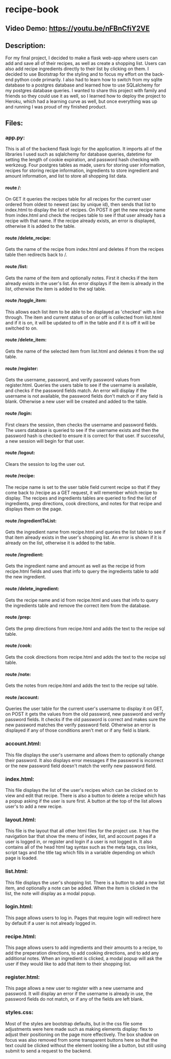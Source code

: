 # recipe-book
## Video Demo:  <https://youtu.be/nFBnCfiY2VE>
## Description:
For my final project, I decided to make a flask web-app where users can add and save all of their recipes, as well as create a shopping list. Users can also add recipe ingredients directly to their list by clicking on them. I decided to use Bootstrap for the styling and to focus my effort on the back-end python code primarily. I also had to learn how to switch from my sqlite database to a postgres database and learned how to use SQLalchemy for my postgres database queries. I wanted to share this project with family and friends so they could use it as well, so I learned how to deploy the project to Heroku, which had a learning curve as well, but once everything was up and running I was proud of my finished product.
## Files:
### app.py:
This is all of the backend flask logic for the application. It imports all of the libraries I used such as sqlalchemy for database queries, datetime for setting the length of cookie expiration, and password hash checking with werkzeug. Four postgres tables as made, users for storing user information, recipes for storing recipe information, ingredients to store ingredient and amount information, and list to store all shopping list data. 
#### route /:
On GET it queries the recipes table for all recipes for the current user ordered from oldest to newest (asc by unique id), then sends that list to index.html to display the list of recipes.
On POST it get the new recipe name from index.html and check the recipes table to see if that user already has a recipe with that name. If the recipe already exists, an error is displayed, otherwise it is added to the table.
#### route /delete_recipe:
Gets the name of the recipe from index.html and deletes if from the recipes table then redirects back to /.
#### route /list:
Gets the name of the item and optionally notes. First it checks if the item already exists in the user's list. An error displays if the item is already in the list, otherwise the item is added to the sql table.
#### route /toggle_item:
This allows each list item to be able to be displayed as 'checked' with a line through. The item and current status of on or off is collected from list.html and if it is on, it will be updated to off in the table and if it is off it will be switched to on.
#### route /delete_item:
Gets the name of the selected item from list.html and deletes it from the sql table.
#### route /register:
Gets the username, password, and verify password values from register.html. Queries the users table to see if the username is available, and checks if the password fields match. An error will display if the username is not available, the password fields don't match or if any field is blank. Otherwise a new user will be created and added to the table.
#### route /login:
First clears the session, then checks the username and password fields. The users database is queried to see if the username exists and then the password hash is checked to ensure it is correct for that user. If successful, a new session will begin for that user.
#### route /logout:
Clears the session to log the user out.
#### route /recipe:
The recipe name is set to the user table field current recipe so that if they come back to /recipe as a GET request, it will remember which recipe to display. The recipes and ingredients tables are queried to find the list of ingredients, prep directions, cook directions, and notes for that recipe and displays them on the page.
#### route /ingredientToList:
Gets the ingredient name from recipe.html and queries the list table to see if that item already exists in the user's shopping list. An error is shown if it is already on the list, otherwise it is added to the table.
#### route /ingredient:
Gets the ingredient name and amount as well as the recipe id from recipe.html fields and uses that info to query the ingredients table to add the new ingredient.
#### route /delete_ingredient:
Gets the recipe name and id from recipe.html and uses that info to query the ingredients table and remove the correct item from the database.
#### route /prep:
Gets the prep directions from recipe.html and adds the text to the recipe sql table.
#### route /cook:
Gets the cook directions from recipe.html and adds the text to the recipe sql table.
#### route /note:
Gets the notes from recipe.html and adds the text to the recipe sql table.
#### route /account:
Queries the user table for the current user's username to display it on GET, on POST it gets the values from the old password, new password and verify password fields. It checks if the old password is correct and makes sure the new password matches the verify password field. Otherwise an error is displayed if any of those conditions aren't met or if any field is blank.
### account.html:
This file displays the user's username and allows them to optionally change their password. It also displays error messages if the password is incorrect or the new password field doesn't match the verify new password field.
### index.html:
This file displays the list of the user's recipes which can be clicked on to view and edit that recipe. There is also a button to delete a recipe which has a popup asking if the user is sure first. A button at the top of the list allows user's to add a new recipe.
### layout.html:
This file is the layout that all other html files for the project use. It has the navigation bar that show the menu of index, list, and account pages if a user is logged in, or register and login if a user is not logged in. It also contains all of the head html tag syntax such as the meta tags, css links, script tags and the title tag which fills in a variable depending on which page is loaded.
### list.html:
This file displays the user's shopping list. There is a button to add a new list item, and optionally a note can be added. When the item is clicked in the list, the note will display as a modal popup.
### login.html:
This page allows users to log in. Pages that require login will redirect here by default if a user is not already logged in.
### recipe.html:
This page allows users to add ingredients and their amounts to a recipe, to add the preperation directions, to add cooking directions, and to add any additional notes. When an ingredient is clicked, a modal popup will ask the user if they would like to add that item to their shopping list.
### register.html:
This page allows a new user to register with a new username and password. It will display an error if the username is already in use, the password fields do not match, or if any of the fields are left blank.
### styles.css:
Most of the styles are bootstrap defaults, but in the css file some adjustments were here made such as making elements display: flex to adjust their positioning on the page more effectively. The box shadow on focus was also removed from some transparent buttons here so that the text could be clicked without the element looking like a button, but still using submit to send a request to the backend.